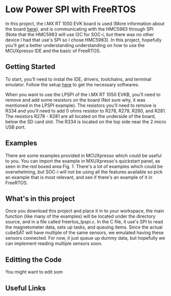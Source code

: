 # Low Power SPI with FreeRTOS

In this project, the i.MX RT 1050 EVK board is used (More information about the board [here](https://www.nxp.com/design/development-boards/i-mx-evaluation-and-development-boards/i-mx-rt1050-evaluation-kit:MIMXRT1050-EVK)),
and is communicating with the HMC5983 through SPI (Note that the HMC5983 will use I2C for SOC-i, but there was no
other device I had that use's SPI so I chose HMC5983). In this project, hopefully you'll get a better understanding 
understanding on how to use the MCUXpresso IDE and the basic of FreeRTOS. 


## Getting Started

To start, you'll need to instal the IDE, drivers, toolchains, and terminal emulator. Follow the setup [here](https://www.nxp.com/document/guide/get-started-with-the-mimxrt1050-evk:GS-MIMXRT1050-EVK) 
to get the necessary softwares. 

When you want to use the LPSPI of the i.MX RT 1050 EVKB, you'll need to remove and add some resistors on the board (Not sure why, it was 
mentioned in the LPSPI example). The resistors you'll need to remove is R334 and you'll need to add 0 ohms resistor to R278, R279, R280, 
and R281. The resistors R278 - R281 are all located on the underside of the board, below the SD card slot. The R334 is located on the top side 
near the 2 micro USB port. 

## Examples 

There are some examples provided in MCUXpresso which could be useful to you. You can import the example in MXUXpresso's quickstart panel,
as seen in the red boxed area Fig. 1. There's a lot of examples which could be overwhelming, but SOC-i will not be using all the features available so pick 
an example that is most relevant, and see if there's an example of it in FreeRTOS. 



## What's in this project
Once you download this project and place it in to your workspace, the main function (like many of the examples) will be located under the 
directory source, and in a file called freertos_lpspi.c. In the C file, it use's SPI to read the magnetometer data, sets up tasks, and queuing items. 
Since the actual cubeSAT will have multiple of the same sensors, we emulated having these sensors connected. For now, it just queue up dummy data, 
but hopefully we can implement reading multiple sensors soon.

## Editting the Code

You might want to edit som 

 

## 

## Useful Links

